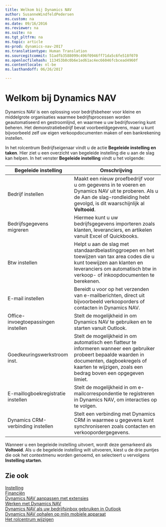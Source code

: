 ```yaml
---
title: Welkom bij Dynamics NAV
author: SusanneWindfeldPedersen
ms.custom: na
ms.date: 09/16/2016
ms.reviewer: na
ms.suite: na
ms.tgt_pltfrm: na
ms.topic: article
ms-prod: dynamics-nav-2017
ms.translationtype: Human Translation
ms.sourcegitcommit: 51adfb3588099c496f0946ff71da5c6fe518f070
ms.openlocfilehash: 113453b0c0b6e1ed61ac4ec66046fcbcead4960f
ms.contentlocale: nl-be
ms.lasthandoff: 06/26/2017

---
```


# <a name="welcome-to-dynamics-nav"></a>Welkom bij Dynamics NAV

Dynamics NAV is een oplossing voor bedrijfsbeheer voor kleine en middelgrote organisaties waarmee bedrijfsprocessen worden geautomatiseerd en gestroomlijnd, en waarmee u uw bedrijfsvoering kunt beheren. Het demonstratiebedrijf bevat voorbeeldgegevens, maar u kunt bijvoorbeeld zelf uw eigen verkoopdocumenten maken of een bankrekening instellen.  

In het rolcentrum Bedrijfseigenaar vindt u de actie **Begeleide instelling en taken**. Hier ziet u een overzicht van begeleide instelling die u aan de slag kan helpen. In het venster **Begeleide instelling** vindt u het volgende:

|Begeleide instelling           |Omschrijving                                                                                      |
|-------------------------|-------------------------------------------------------------------------------------------------|
|Bedrijf instellen           |Maakt een nieuw proefbedrijf voor u om gegevens in te voeren en Dynamics NAV uit te proberen. Als u de Aan de slag-rondleiding hebt gevolgd, is dit waarschijnlijk al **Voltooid**. |
|Bedrijfsgegevens migreren    |Hiermee kunt u uw bedrijfsgegevens importeren zoals klanten, leveranciers, en artikelen vanuit Excel of Quickbooks.|
|Btw instellen         |Helpt u aan de slag met standaardbelastinggroepen en het toewijzen van tax area codes die u kunt toewijzen aan klanten en leveranciers om automatisch btw in verkoop- of inkoopdocumenten te berekenen.|
|E-mail instellen             |Bereidt u voor op het verzenden van e-mailberichten, direct uit bijvoorbeeld verkooporders of contacten in Dynamics NAV.|
|Office-invoegtoepassingen instellen    |Stelt de mogelijkheid in om Dynamics NAV te gebruiken en te starten vanuit Outlook.|
|Goedkeuringswerkstroom inst.|Stelt de mogelijkheid in om automatisch een fiatteur te informeren wanneer een gebruiker probeert bepaalde waarden in documenten, dagboekregels of kaarten te wijzigen, zoals een bedrag boven een opgegeven limiet.|
|E-maillogboekregistratie instellen     |Stelt de mogelijkheid in om e-mailcorrespondentie te registreren in Dynamics NAV, om interacties op te volgen.|
|Dynamics CRM-verbinding instellen|Stelt een verbinding met Dynamics CRM in waarmee u gegevens kunt synchroniseren zoals contacten en verkoopordergegevens.|

Wanneer u een begeleide instelling uitvoert, wordt deze gemarkeerd als **Voltooid**. Als u de begeleide instelling wilt uitvoeren, kiest u de drie puntjes die ook het contextmenu worden genoemd, en selecteert u vervolgens **Instelling starten**.


## <a name="see-also"></a>Zie ook
[Instelling](setup.md)  
[Financiën](finance-setup.md)  
[Dynamics NAV aanpassen met extensies](ui-extensions.md)  
[Werken met Dynamics NAV](ui-work-product.md)  
[Dynamics NAV als uw bedrijfsinbox gebruiken in Outlook](across-outlook.md)  
[Dynamics NAV ophalen op mijn mobiele apparaat](install-mobile-app.md)  
[Het rolcentrum wijzigen](ui-change-role.md)  

